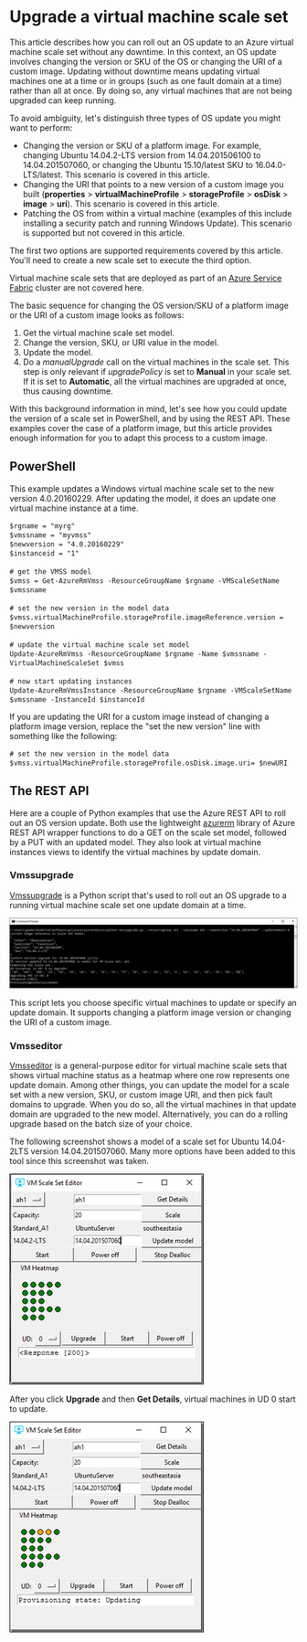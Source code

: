 <properties
    pageTitle="Deploy an app on virtual machine scale sets| Azure"
    description="Deploy an app on virtual machine scale sets"
    services="virtual-machine-scale-sets"
    documentationcenter=""
    author="gbowerman"
    manager="timlt"
    editor=""
    tags="azure-resource-manager" />
<tags
    ms.assetid="e229664e-ee4e-4f12-9d2e-a4f456989e5d"
    ms.service="virtual-machine-scale-sets"
    ms.workload="na"
    ms.tgt_pltfrm="na"
    ms.devlang="na"
    ms.topic="article"
    ms.date="09/13/2016"
    wacn.date=""
    ms.author="guybo" />

# Upgrade a virtual machine scale set
This article describes how you can roll out an OS update to an Azure virtual machine scale set without any downtime. In this context, an OS update involves changing the version or SKU of the OS or changing the URI of a custom image. Updating without downtime means updating virtual machines one at a time or in groups (such as one fault domain at a time) rather than all at once. By doing so, any virtual machines that are not being upgraded can keep running.

To avoid ambiguity, let's distinguish three types of OS update you might want to perform:

* Changing the version or SKU of a platform image. For example, changing Ubuntu 14.04.2-LTS version from 14.04.201506100 to 14.04.201507060, or changing the Ubuntu 15.10/latest SKU to 16.04.0-LTS/latest. This scenario is covered in this article.
* Changing the URI that points to a new version of a custom image you built (**properties** > **virtualMachineProfile** > **storageProfile** > **osDisk** > **image** > **uri**). This scenario is covered in this article.
* Patching the OS from within a virtual machine (examples of this include installing a security patch and running Windows Update). This scenario is supported but not covered in this article.

The first two options are supported requirements covered by this article. You'll need to create a new scale set to execute the third option.

Virtual machine scale sets that are deployed as part of an [Azure Service Fabric](/home/features/service-fabric/) cluster are not covered here.

The basic sequence for changing the OS version/SKU of a platform image or the URI of a custom image looks as follows:

1. Get the virtual machine scale set model.
2. Change the version, SKU, or URI value in the model.
3. Update the model.
4. Do a *manualUpgrade* call on the virtual machines in the scale set. This step is only relevant if *upgradePolicy* is set to **Manual** in your scale set. If it is set to **Automatic**, all the virtual machines are upgraded at once, thus causing downtime.

With this background information in mind, let's see how you could update the version of a scale set in PowerShell, and by using the REST API. These examples cover the case of a platform image, but this article provides enough information for you to adapt this process to a custom image.

## PowerShell
This example updates a Windows virtual machine scale set to the new version 4.0.20160229. After updating the model, it does an update one virtual machine instance at a time.

    $rgname = "myrg"
    $vmssname = "myvmss"
    $newversion = "4.0.20160229"
    $instanceid = "1"

    # get the VMSS model
    $vmss = Get-AzureRmVmss -ResourceGroupName $rgname -VMScaleSetName $vmssname

    # set the new version in the model data
    $vmss.virtualMachineProfile.storageProfile.imageReference.version = $newversion

    # update the virtual machine scale set model
    Update-AzureRmVmss -ResourceGroupName $rgname -Name $vmssname -VirtualMachineScaleSet $vmss

    # now start updating instances
    Update-AzureRmVmssInstance -ResourceGroupName $rgname -VMScaleSetName $vmssname -InstanceId $instanceId

If you are updating the URI for a custom image instead of changing a platform image version, replace the "set the new version" line with something like the following:

    # set the new version in the model data
    $vmss.virtualMachineProfile.storageProfile.osDisk.image.uri= $newURI

## The REST API
Here are a couple of Python examples that use the Azure REST API to roll out an OS version update. Both use the lightweight [azurerm](https://pypi.python.org/pypi/azurerm) library of Azure REST API wrapper functions to do a GET on the scale set model, followed by a PUT with an updated model. They also look at virtual machine instances views to identify the virtual machines by update domain.

### Vmssupgrade
 [Vmssupgrade](https://github.com/gbowerman/vmsstools) is a Python script that's used to roll out an OS upgrade to a running virtual machine scale set one update domain at a time.

![Vmssupgrade script for choosing virtual machines or an update domain](./media/virtual-machine-scale-sets-upgrade-scale-set/vmssupgrade-screenshot.png)

This script lets you choose specific virtual machines to update or specify an update domain. It supports changing a platform image version or changing the URI of a custom image.

### Vmsseditor
[Vmsseditor](https://github.com/gbowerman/vmssdashboard) is a general-purpose editor for virtual machine scale sets that shows virtual machine status as a heatmap where one row represents one update domain. Among other things, you can update the model for a scale set with a new version, SKU, or custom image URI, and then pick fault domains to upgrade. When you do so, all the virtual machines in that update domain are upgraded to the new model. Alternatively, you can do a rolling upgrade based on the batch size of your choice.  

The following screenshot shows a model of a scale set for Ubuntu 14.04-2LTS version 14.04.201507060. Many more options have been added to this tool since this screenshot was taken.

![Vmsseditor model of a scale set for Ubuntu 14.04-2LTS](./media/virtual-machine-scale-sets-upgrade-scale-set/vmssEditor1.png)

After you click **Upgrade** and then **Get Details**, virtual machines in UD 0 start to update.

![Vmsseditor showing update in progress](./media/virtual-machine-scale-sets-upgrade-scale-set/vmssEditor2.png)